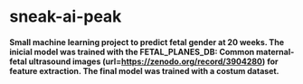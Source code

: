 # sneak-ai-peak

#### Small machine learning project to predict fetal gender at 20 weeks. The inicial model was trained with the FETAL_PLANES_DB: Common maternal-fetal ultrasound images (url=https://zenodo.org/record/3904280) for feature extraction. The final model was trained with a costum dataset.
